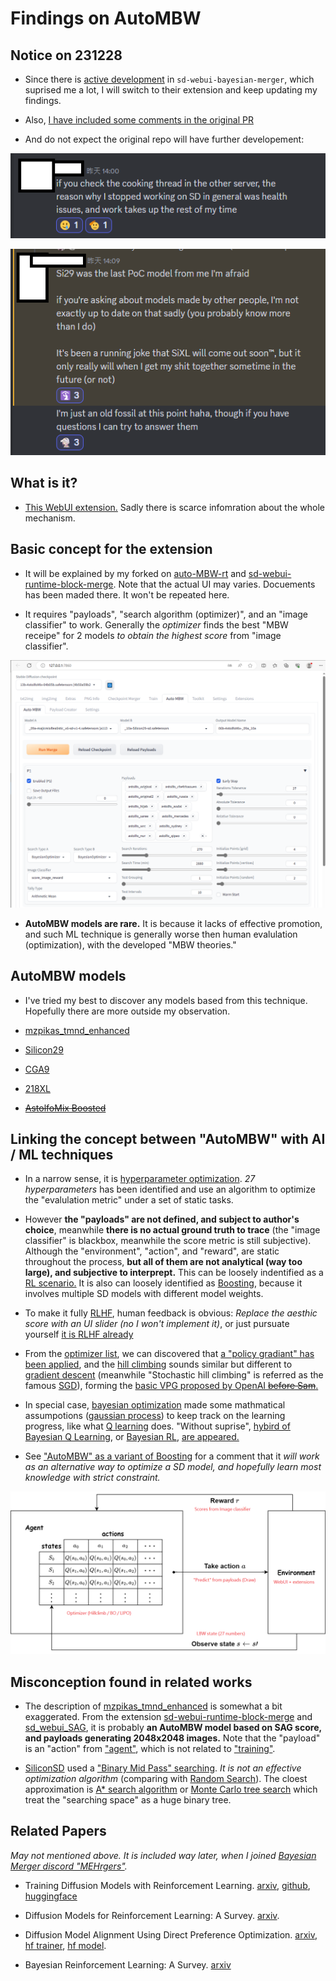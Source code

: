 # Findings on AutoMBW #

## Notice on 231228 ##

- Since there is [active development](https://github.com/s1dlx/sd-webui-bayesian-merger/pull/110) in `sd-webui-bayesian-merger`, which suprised me a lot, I will switch to their extension and keep updating my findings.

- Also, [I have included some comments in the original PR](https://github.com/Xerxemi/auto-MBW-rt/issues/3)

- And do not expect the original repo will have further developement:

![23122801.png](img/23122801.png)

![23122802.png](img/23122802.png)

## What is it? ##

- [This WebUI extension.](https://github.com/Xerxemi/sdweb-auto-MBW) Sadly there is scarce infomration about the whole mechanism.

## Basic concept for the extension ##

- It will be explained by my forked on [auto-MBW-rt](https://github.com/6DammK9/auto-MBW-rt) and [sd-webui-runtime-block-merge](https://github.com/6DammK9/sd-webui-runtime-block-merge). Note that the actual UI may varies. Docuements has been maded there. It won't be repeated here.

- It requires "payloads", "search algorithm (optimizer)", and an "image classifier" to work. Generally the *optimizer* finds the best "MBW receipe" for 2 models *to obtain the highest score* from "image classifier".

![img/autombw-ui.png](img/autombw-ui.png)

- **AutoMBW models are rare.** It is because it lacks of effective promotion, and such ML technique is generally worse then human evalulation (optimization), with the developed "MBW theories."

## AutoMBW models ##

- I've tried my best to discover any models based from this technique. Hopefully there are more outside my observation.

- [mzpikas_tmnd_enhanced](https://huggingface.co/ashen-sensored/mzpikas_tmnd_enhanced)

- [Silicon29](https://huggingface.co/Xynon/SD-Silicon)

- [CGA9](https://t.me/StableDiffusion_CN/1170018)

- [218XL](https://civitai.com/models/216159/218xl)

- [~~AstolfoMix Boosted~~](../ch05/README.MD)

## Linking the concept between "AutoMBW" with AI / ML techniques ##

- In a narrow sense, it is [hyperparameter optimization](https://en.wikipedia.org/wiki/Hyperparameter_optimization).  *27 hyperparameters* has been identified and use an algorithm to optimize the "evalulation metric" under a set of static tasks.

- However **the "payloads" are not defined, and subject to author's choice**, meanwhile **there is no actual ground truth to trace** (the "image classifier" is blackbox, meanwhile the score metric is still subjective). Although the "environment", "action", and "reward", are static throughout the process, **but all of them are not analytical (way too large), and subjective to interprept.** This can be loosely indentified as a [RL scenario.](https://en.wikipedia.org/wiki/Reinforcement_learning) It is also can loosely identified as  [Boosting](https://en.wikipedia.org/wiki/Boosting_(machine_learning)), because it involves multiple SD models with different model weights.

- To make it fully [RLHF](https://en.wikipedia.org/wiki/Reinforcement_learning_from_human_feedback), human feedback is obvious: *Replace the aesthic score with an UI slider (no I won't implement it)*, or just pursuate yourself [it is RLHF already](https://huggingface.co/blog/trl-ddpo)

- From the [optimizer list](https://github.com/SimonBlanke/Hyperactive#overview), we can discovered that [a "policy gradiant" has been applied](https://spinningup.openai.com/en/latest/spinningup/rl_intro3.html), and the [hill climbing](https://en.wikipedia.org/wiki/Hill_climbing) sounds similar but different to [gradient descent](https://en.wikipedia.org/wiki/Gradient_descent) (meanwhile "Stochastic hill climbing" is referred as the famous [SGD](https://en.wikipedia.org/wiki/Stochastic_gradient_descent)), forming the [basic VPG proposed by OpenAI ~~before Sam~~.](https://spinningup.openai.com/en/latest/algorithms/vpg.html)

- In special case, [bayesian optimization](https://en.wikipedia.org/wiki/Bayesian_optimization) made some mathmatical assumpotions ([gaussian process](https://en.wikipedia.org/wiki/Gaussian_process)) to keep track on the learning progress, like what [Q learning](https://en.wikipedia.org/wiki/Q-learning) does. "Without suprise", [hybird of Bayesian Q Learning](https://brandinho.github.io/bayesian-perspective-q-learning/), or [Bayesian RL](https://www.semanticscholar.org/paper/Bayesian-Reinforcement-Learning-with-Gaussian-Engel-Mannor/aa8cddad98d78e462da70eed0595ec2b0970eb58), [are appeared.](https://zhuanlan.zhihu.com/p/338298513)

- See ["AutoMBW" as a variant of Boosting](../ch05/README.MD#autombw-as-a-variant-of-boosting) for a comment that it *will work as an alternative way to optimize a SD model, and hopefully learn most knowledge with strict constraint.*

![img/optimizer.png](img/optimizer.png)

## Misconception found in related works ##

- The description of [mzpikas_tmnd_enhanced](https://huggingface.co/ashen-sensored/mzpikas_tmnd_enhanced) is somewhat a bit exaggerated. From the extension [sd-webui-runtime-block-merge](https://github.com/ashen-sensored/sd-webui-runtime-block-merge) and [sd_webui_SAG](https://github.com/ashen-sensored/sd_webui_SAG), it is probably **an AutoMBW model based on SAG score, and payloads generating 2048x2048 images.** Note that the "payload" is an "action" from ["agent"](https://en.wikipedia.org/wiki/Intelligent_agent), which is not related to ["training"](https://www.tensorflow.org/js/guide/train_models).

- [SiliconSD](https://medium.com/@media_97267/the-automated-stable-diffusion-checkpoint-merger-autombw-44f8dfd38871) used a ["Binary Mid Pass" searching](https://github.com/Xerxemi/sdweb-auto-MBW/blob/master/scripts/mbw/auto_mbw.py#L612). *It is not an effective optimization algorithm* (comparing with [Random Search](https://en.wikipedia.org/wiki/Random_search)). The cloest approximation is [A* search algorithm](https://en.wikipedia.org/wiki/A*_search_algorithm) or [Monte Carlo tree search](https://en.wikipedia.org/wiki/Monte_Carlo_tree_search) which treat the "searching space" as a huge binary tree.

## Related Papers ##

*May not mentioned above. It is included way later, when I joined [Bayesian Merger discord "MEHrgers"](https://github.com/s1dlx/sd-webui-bayesian-merger).*

- Training Diffusion Models with Reinforcement Learning. [arxiv](https://arxiv.org/abs/2305.13301), [github](https://github.com/jannerm/ddpo/tree/main), [huggingface](https://huggingface.co/kvablack)

- Diffusion Models for Reinforcement Learning: A Survey. [arxiv](https://arxiv.org/abs/2311.01223).

- Diffusion Model Alignment Using Direct Preference Optimization. [arxiv](https://arxiv.org/abs/2311.12908), [hf trainer](https://huggingface.co/docs/trl/main/en/ddpo_trainer), [hf model](https://huggingface.co/mhdang/dpo-sd1.5-text2image-v1).

- Bayesian Reinforcement Learning: A Survey. [arxiv](https://arxiv.org/abs/1609.04436)